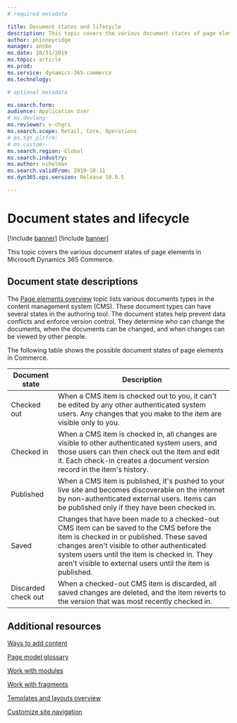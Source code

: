 ```yaml
---
# required metadata

title: Document states and lifecycle
description: This topic covers the various document states of page elements in Microsoft Dynamics 365 Commerce.
author: phinneyridge
manager: annbe
ms.date: 10/31/2019
ms.topic: article
ms.prod: 
ms.service: dynamics-365-commerce
ms.technology: 

# optional metadata

ms.search.form:  
audience: Application User
# ms.devlang: 
ms.reviewer: v-chgri
ms.search.scope: Retail, Core, Operations
# ms.tgt_pltfrm: 
# ms.custom: 
ms.search.region: Global
ms.search.industry: 
ms.author: niholman
ms.search.validFrom: 2019-10-31
ms.dyn365.ops.version: Release 10.0.5

---
```

# Document states and lifecycle

[!include [banner](includes/preview-banner.md)]
[!include [banner](includes/banner.md)]

This topic covers the various document states of page elements in Microsoft Dynamics 365 Commerce.

## Document state descriptions

The [Page elements overview](page-elements-overview.md) topic lists various documents types in the content management system (CMS). These document types can have several states in the authoring tool. The document states help prevent data conflicts and enforce version control. They determine who can change the documents, when the documents can be changed, and when changes can be viewed by other people.

The following table shows the possible document states of page elements in Commerce.

| Document state | Description |
|---|---|
| Checked out | When a CMS item is checked out to you, it can't be edited by any other authenticated system users. Any changes that you make to the item are visible only to you. |
| Checked in | When a CMS item is checked in, all changes are visible to other authenticated system users, and those users can then check out the item and edit it. Each check-in creates a document version record in the item's history. |
| Published | When a CMS item is published, it's pushed to your live site and becomes discoverable on the internet by non-authenticated external users. Items can be published only if they have been checked in. |
| Saved | Changes that have been made to a checked-out CMS item can be saved to the CMS before the item is checked in or published. These saved changes aren't visible to other authenticated system users until the item is checked in. They aren't visible to external users until the item is published. |
| Discarded check out | When a checked-out CMS item is discarded, all saved changes are deleted, and the item reverts to the version that was most recently checked in. |

## Additional resources

[Ways to add content](add-manage-content.md)

[Page model glossary](page-elements-overview.md)

[Work with modules](work-with-modules.md)

[Work with fragments](work-with-fragments.md)

[Templates and layouts overview](templates-layouts-overview.md)

[Customize site navigation](customize-site-navigation.md)

